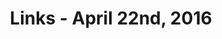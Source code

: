 ---
title: Links - April 22nd, 2016
layout: links
category: links
articles:
  - title: In Hamilton’s Debt
    author: Paul Krugman
    source: The New York Times
    url: http://www.nytimes.com/2016/04/22/opinion/in-hamiltons-debt.html
  - title: Implementers, Solvers, and Finders
    author: Randall Koutnik
    url: https://rkoutnik.com/2016/04/21/implementers-solvers-and-finders.html
  - title: Apple's Organizational Crossroads
    author: Ben Thompson
    source: Stratechery
    url: https://stratechery.com/2016/apples-organizational-crossroads/
  - title: What Russia looked like before 1917 ... in color
    author: Dan Murano
    source: The Washington Post
    url: https://www.washingtonpost.com/news/in-sight/wp/2016/04/19/what-russia-looked-like-before-1914-in-color/
  - title: What convolutional neural networks look at when they see nudity
    author: Ryan Compton
    source: Clarifai
    url: http://blog.clarifai.com/what-convolutional-neural-networks-see-at-when-they-see-nudity/
  - title: On the Road to Recap
    author: Bill Gurley
    source: Above the Crowd
    url: http://abovethecrowd.com/2016/04/21/on-the-road-to-recap/
  - title: The best is the last
    author: Benedict Evans
    url: http://ben-evans.com/benedictevans/2016/4/20/the-best-is-the-last
    note: "I will steal <a href=\"https://news.ycombinator.com/reply?id=11541962\">a comment from Hacker News</a>, because it was that good of an explanation of why this article, as interesting of a read as it is, says nothing: \"To say that the technology is best when it's ripe for replacement could just be flipped around. Technological advances happen when they happen and whatever gets replaced was the best we could do before then.\""
---